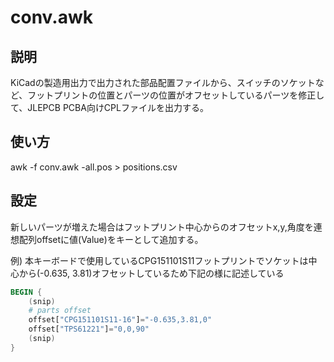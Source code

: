 # conv.awk
## 説明
KiCadの製造用出力で出力された部品配置ファイルから、スイッチのソケットなど、フットプリントの位置とパーツの位置がオフセットしているパーツを修正して、JLEPCB PCBA向けCPLファイルを出力する。

## 使い方
awk -f conv.awk <keyboard>-all.pos > positions.csv

## 設定
新しいパーツが増えた場合はフットプリント中心からのオフセットx,y,角度を連想配列offsetに値(Value)をキーとして追加する。

例) 本キーボードで使用しているCPG151101S11フットプリントでソケットは中心から(-0.635, 3.81)オフセットしているため下記の様に記述している
``` awk
BEGIN {
    (snip)
	# parts offset
	offset["CPG151101S11-16"]="-0.635,3.81,0"
	offset["TPS61221"]="0,0,90"
    (snip)
}
```
